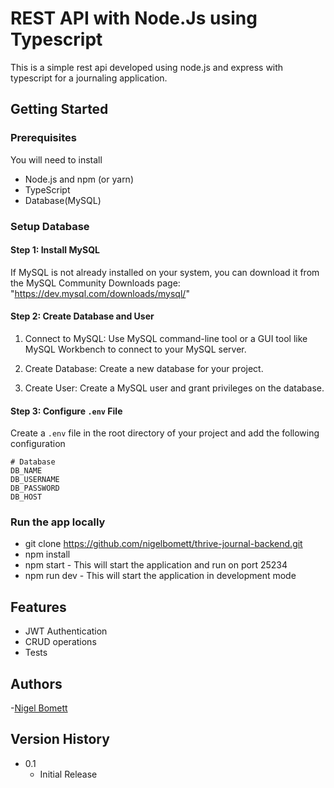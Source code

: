 # REST API with Node.Js using Typescript

This is a simple rest api developed using node.js and express with typescript for a journaling application.

## Getting Started

### Prerequisites

You will need to install
- Node.js and npm (or yarn)
- TypeScript
- Database(MySQL)

### Setup Database

#### Step 1: Install MySQL
If MySQL is not already installed on your system, you can download it from the MySQL Community Downloads page: "https://dev.mysql.com/downloads/mysql/"

#### Step 2: Create Database and User

1. Connect to MySQL: Use MySQL command-line tool or a GUI tool like MySQL Workbench 
to connect  to your MySQL server.

2. Create Database: Create a new database for your project.

3. Create User: Create a MySQL user and grant privileges on the database.

#### Step 3: Configure `.env` File

Create a `.env` file in the root directory of your project and add the following configuration

    # Database
    DB_NAME
    DB_USERNAME
    DB_PASSWORD
    DB_HOST

### Run the app locally

* git clone https://github.com/nigelbomett/thrive-journal-backend.git
* npm install
* npm start - This will start the application and run on port 25234
* npm run dev - This will start the application in development mode


## Features
* JWT Authentication
* CRUD operations
* Tests

## Authors
-[Nigel Bomett]("www.nigelbomett.com")

## Version History
* 0.1
    * Initial Release